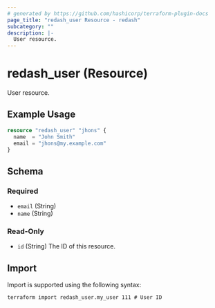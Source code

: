 ```yaml
---
# generated by https://github.com/hashicorp/terraform-plugin-docs
page_title: "redash_user Resource - redash"
subcategory: ""
description: |-
  User resource.
---
```


# redash_user (Resource)

User resource.

## Example Usage

```terraform
resource "redash_user" "jhons" {
  name  = "John Smith"
  email = "jhons@my.example.com"
}
```

<!-- schema generated by tfplugindocs -->
## Schema

### Required

- `email` (String)
- `name` (String)

### Read-Only

- `id` (String) The ID of this resource.

## Import

Import is supported using the following syntax:

```shell
terraform import redash_user.my_user 111 # User ID
```
